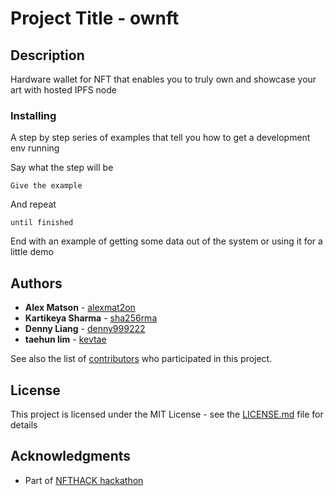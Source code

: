 # Project Title - ownft

## Description

Hardware wallet for NFT that enables you to truly own and showcase your art with hosted IPFS node


### Installing

A step by step series of examples that tell you how to get a development env running

Say what the step will be

```
Give the example
```

And repeat

```
until finished
```

End with an example of getting some data out of the system or using it for a little demo


## Authors

* **Alex Matson** - [alexmat2on](https://github.com/alexmat2on)
* **Kartikeya Sharma** - [sha256rma](https://github.com/sha256rma)
* **Denny Liang** - [denny999222](https://github.com/denny999222)
* **taehun lim** - [kevtae](https://github.com/kevtae)


See also the list of [contributors](https://github.com/your/project/contributors) who participated in this project.

## License

This project is licensed under the MIT License - see the [LICENSE.md](LICENSE.md) file for details

## Acknowledgments

* Part of [NFTHACK hackathon](https://hack.ethglobal.co/showcase/ownft-rec5dwI2zHRi0RAss)
